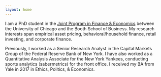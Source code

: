 ```yaml
---
layout: home
---
```


I am a PhD student in the <a href = "http://financialeconomics.uchicago.edu">Joint Program in Finance & Economics</a> between the University of Chicago and the Booth School of Business. My research interests span empirical asset pricing, behavioral/household finance, retail investing, and corporate finance.


Previously, I worked as a Senior Research Analyst in the Capital Markets Group of the Federal Reserve Bank of New York. I have also worked as a Quantitative Analysis Associate for the New York Yankees, conducting sports analytics (sabermetrics) for the front office. I received my BA from Yale in 2017 in Ethics, Politics, & Economics.

